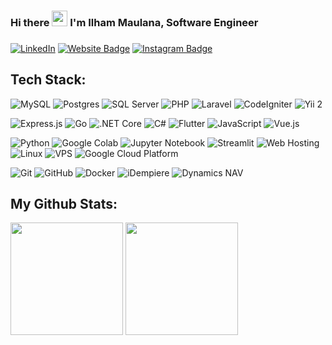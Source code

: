 
### <div align="left">Hi there <img src="https://media.giphy.com/media/hvRJCLFzcasrR4ia7z/giphy.gif" width="25"> I'm Ilham Maulana, Software Engineer</div>  
### <div align="left">
[![LinkedIn](https://img.shields.io/badge/LinkedIn-%230077B5.svg?logo=linkedin&logoColor=white)](https://www.linkedin.com/in/k4ilham/)
[![Website Badge](https://img.shields.io/badge/Website-3b5998?style=flat-square&logo=google-chrome&logoColor=white)](https://inercorp.com)
[![Instagram Badge](https://img.shields.io/badge/-Instagram-e4405f?style=flat-square&logo=Instagram&logoColor=white)](https://instagram.com/k4ilham/)
</div> 

## Tech Stack:

![MySQL](https://img.shields.io/badge/mysql-F29111.svg?style=flat&logo=mysql&logoColor=00758F)
![Postgres](https://img.shields.io/badge/postgres-%23316192.svg?style=flat&logo=postgresql&logoColor=white) 
![SQL Server](https://img.shields.io/badge/SQL%20Server-CC2927?style=flat&logo=microsoft-sql-server&logoColor=white)
![PHP](https://img.shields.io/badge/php-AEB2D5.svg?style=flat&logo=php&logoColor=white) 
![Laravel](https://img.shields.io/badge/laravel-F05340.svg?style=flat&logo=laravel&logoColor=white) 
![CodeIgniter](https://img.shields.io/badge/CodeIgniter-EF4223?style=flat&logo=codeigniter&logoColor=white)
![Yii 2](https://img.shields.io/badge/Yii%202-1A73E8?style=flat&logo=yii&logoColor=white)

![Express.js](https://img.shields.io/badge/express.js-%23404d59.svg?style=flat&logo=express&logoColor=%2361DAFB)
![Go](https://img.shields.io/badge/go-%2300ADD8.svg?style=flat&logo=go&logoColor=white) 
![.NET Core](https://img.shields.io/badge/.NET%20Core-512BD4?style=flat&logo=.net&logoColor=white)
![C#](https://img.shields.io/badge/C%23-239120?style=flat&logo=c-sharp&logoColor=white)
![Flutter](https://img.shields.io/badge/flutter-02569B.svg?style=flat&logo=flutter&logoColor=white)
![JavaScript](https://img.shields.io/badge/javascript-yellow.svg?style=flat&logo=javascript&logoColor=white) 
![Vue.js](https://img.shields.io/badge/vuedotjs-41B883.svg?style=flat&logo=vue&logoColor=white)

![Python](https://img.shields.io/badge/python-FFD43B.svg?style=flat&logo=python&logoColor=white) 
![Google Colab](https://img.shields.io/badge/Google%20Colab-F9AB00?style=flat&logo=google-colab&logoColor=white)
![Jupyter Notebook](https://img.shields.io/badge/Jupyter%20Notebook-F37626?style=flat&logo=jupyter&logoColor=white)
![Streamlit](https://img.shields.io/badge/Streamlit-FF4B4D?style=flat&logo=streamlit&logoColor=white)
![Web Hosting](https://img.shields.io/badge/Web%20Hosting-00C7B7?style=flat&logo=webmin&logoColor=white)
![Linux](https://img.shields.io/badge/Linux-FCC624?style=flat&logo=linux&logoColor=black)
![VPS](https://img.shields.io/badge/VPS-336791?style=flat&logo=virtualbox&logoColor=white)
![Google Cloud Platform](https://img.shields.io/badge/Google%20Cloud-4285F4?style=flat&logo=google-cloud&logoColor=white)

![Git](https://img.shields.io/badge/git-black.svg?style=flat&logo=git&logoColor=white)
![GitHub](https://img.shields.io/badge/GitHub-181717?style=flat&logo=github&logoColor=white)
![Docker](https://img.shields.io/badge/Docker-2496ED?style=flat&logo=docker&logoColor=white)
![iDempiere](https://img.shields.io/badge/iDempiere-2C3E50?style=flat&logo=idempiere&logoColor=white)
![Dynamics NAV](https://img.shields.io/badge/Dynamics%20NAV-007ACC?style=flat&logo=microsoft-dynamics&logoColor=white)



## My Github Stats:
<p>
  <img height="180em" src="https://github-readme-stats.vercel.app/api?username=k4ilham&show_icons=true&hide_border=true&&count_private=true&include_all_commits=true" />
  <img height="180em" src="https://github-readme-stats.vercel.app/api/top-langs/?username=k4ilham&show_icons=true&hide_border=true&layout=compact&langs_count=8"/>
</p>
